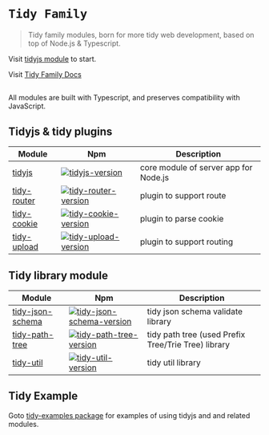 # `Tidy Family`
> Tidy family modules, born for more tidy web development, based on top of Node.js & Typescript.

Visit [tidyjs module][tidyjs] to start.

Visit [Tidy Family Docs](https://github.com/guopi/tidy/wiki) 

## 
All modules are built with Typescript, and preserves compatibility with JavaScript.

                                         
## Tidyjs & tidy plugins
| Module | Npm | Description |
|---------|--------|-------------|
| [tidyjs] | [![tidyjs-version]][tidyjs-npm] | core module of server app for Node.js|
| [tidy-router] | [![tidy-router-version]][tidy-router-npm] | plugin to support route |
| [tidy-cookie] | [![tidy-cookie-version]][tidy-cookie-npm] | plugin to parse cookie|
| [tidy-upload] | [![tidy-upload-version]][tidy-upload-npm] | plugin to support routing|


## Tidy library module
| Module | Npm | Description |
|---------|--------|-------------|
| [tidy-json-schema] | [![tidy-json-schema-version]][tidy-json-schema-npm] | tidy json schema validate library|
| [tidy-path-tree] | [![tidy-path-tree-version]][tidy-path-tree-npm] | tidy path tree (used Prefix Tree/Trie Tree) library|
| [tidy-util] | [![tidy-util-version]][tidy-util-npm] | tidy util library|

## Tidy Example
Goto [tidy-examples package](https://github.com/guopi/tidy/tree/master/packages/tidy-examples) for examples of using tidyjs and and related modules.

[tidyjs]: https://github.com/guopi/tidy/tree/master/packages/tidyjs
[tidyjs-version]: https://img.shields.io/npm/v/tidyjs.svg
[tidyjs-npm]: https://www.npmjs.com/package/tidyjs

[tidy-router]: https://github.com/guopi/tidy/tree/master/packages/tidy-router
[tidy-router-version]: https://img.shields.io/npm/v/tidy-router.svg
[tidy-router-npm]: https://www.npmjs.com/package/tidy-router

[tidy-cookie]: https://github.com/guopi/tidy/tree/master/packages/tidy-cookie
[tidy-cookie-version]: https://img.shields.io/npm/v/tidy-cookie.svg
[tidy-cookie-npm]: https://www.npmjs.com/package/tidy-cookie

[tidy-upload]: https://github.com/guopi/tidy/tree/master/packages/tidy-upload
[tidy-upload-version]: https://img.shields.io/npm/v/tidy-upload.svg
[tidy-upload-npm]: https://www.npmjs.com/package/tidy-upload

[tidy-json-schema]: https://github.com/guopi/tidy/tree/master/packages/tidy-json-schema
[tidy-json-schema-version]: https://img.shields.io/npm/v/tidy-json-schema.svg
[tidy-json-schema-npm]: https://www.npmjs.com/package/tidy-json-schema

[tidy-path-tree]: https://github.com/guopi/tidy/tree/master/packages/tidy-path-tree
[tidy-path-tree-version]: https://img.shields.io/npm/v/tidy-path-tree.svg
[tidy-path-tree-npm]: https://www.npmjs.com/package/tidy-path-tree

[tidy-util]: https://github.com/guopi/tidy/tree/master/packages/tidy-util
[tidy-util-version]: https://img.shields.io/npm/v/tidy-util.svg
[tidy-util-npm]: https://www.npmjs.com/package/tidy-util


